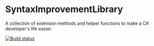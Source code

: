 # SyntaxImprovementLibrary
A collection of extension methods and helper functions to make a C# developer's life easier.

[![Build status](https://github.com/oledid/oledid.SyntaxImprovement/workflows/Build/badge.svg)](https://github.com/oledid/oledid.SyntaxImprovement/actions)
